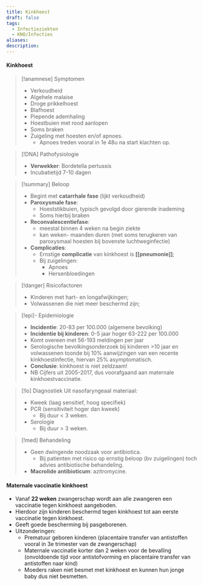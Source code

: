 ```yaml
---
title: Kinkhoest
draft: false
tags:
  - Infectieziekten
  - KNO/Infecties
aliases: 
description:
---
```



#### Kinkhoest
> [!anamnese] Symptomen
> - Verkoudheid
> - Algehele malaise
> - Droge prikkelhoest
> - Blafhoest
> - Piepende ademhaling
> - Hoestbuien met rood aanlopen
> - Soms braken
> - Zuigeling met hoesten en/of apnoes. 
> 	- Apnoes treden vooral in 1e 48u na start klachten op.


> [!DNA] Pathofysiologie
> - **Verwekker**: Bordetella pertussis
> - Incubatietijd 7-10 dagen

> [!summary] Beloop
>  - Begint met **catarrhale fase** (lijkt verkoudheid)
>  - **Paroxysmale fase**:
> 	 - Hoeststikbuien, typisch gevolgd door gierende inademing
> 	 - Soms hierbij braken
>  - **Reconvalescentiefase**:
> 	 - meestal binnen 4 weken na begin ziekte
> 	 - kan weken- maanden duren (met soms terugkeren van paroxysmaal hoesten bij bovenste luchtweginfectie)
>  - **Complicaties**: 
> 	 - Ernstige **complicatie** van kinkhoest is **[[pneumonie]]**;
> 	 - Bij zuigelingen:
> 		 - Apnoes
> 		 - Hersenbloedingen


> [!danger] Risicofactoren
>- Kinderen met hart- en longafwijkingen;
>- Volwassenen die niet meer beschermd zijn;

> [!epi]- Epidemiologie
>  - **Incidentie**: 20-83 per 100.000 (algemene bevolking)
>  - **Incidentie bij kinderen**: 0-5 jaar hoger 63-222 per 100.000
>  - Komt overeen met 56-193 meldingen per jaar
>  - Serologische bevolkingsonderzoek bij kinderen >10 jaar en volwassenen toonde bij 10% aanwijzingen van een recente kinkhoestinfectie, hiervan 25% asymptomatisch.
>  - **Conclusie**: kinkhoest is niet zeldzaam!
>  - NB Cijfers uit 2005-2017, dus voorafgaand aan maternale kinkhoestvaccinatie.

> [!lo] Diagnostiek
> Uit nasofaryngeaal materiaal:
> - Kweek (laag sensitief, hoog specifiek)
> - PCR (sensitiviteit hoger dan kweek)
> 	- Bij duur < 3 weken.
> - Serologie
> 	- Bij duur > 3 weken.


> [!med] Behandeling
> - Geen dwingende noodzaak voor antibiotica.  
> 	- Bij patienten met risico op ernstig beloop (bv zuigelingen) toch advies antibiotische behandeling.
> - **Macrolide antibioticum**: azitromycine. 



#### Maternale vaccinatie kinkhoest
- Vanaf **22 weken** zwangerschap wordt aan alle zwangeren een vaccinatie tegen kinkhoest aangeboden.
- Hierdoor zijn kinderen beschermd tegen kinkhoest tot aan eerste vaccinatie tegen kinkhoest.
- Geeft goede bescherming bij pasgeborenen. 
- Uitzonderingen:
	- Prematuur geboren kinderen (placentaire transfer van antistoffen vooral in 3e trimester van de zwangerschap)
	- Maternale vaccinatie korter dan 2 weken voor de bevalling (onvoldoende tijd voor antistofvorming en placentaire transfer van antistoffen naar kind)
	- Moeders raken niet besmet met kinkhoest en kunnen hun jonge baby dus niet besmetten.



